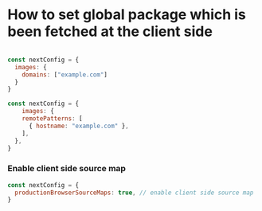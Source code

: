 # How to set global package which is been fetched at the client side
```js

```

```js
const nextConfig = {
  images: {
    domains: ["example.com"]
  }
}
```

```js
const nextConfig = {
	images: {
    remotePatterns: [
      { hostname: "example.com" },
    ],
  },
}
```

### Enable client side source map
```js
const nextConfig = {
  productionBrowserSourceMaps: true, // enable client side source map
}
```